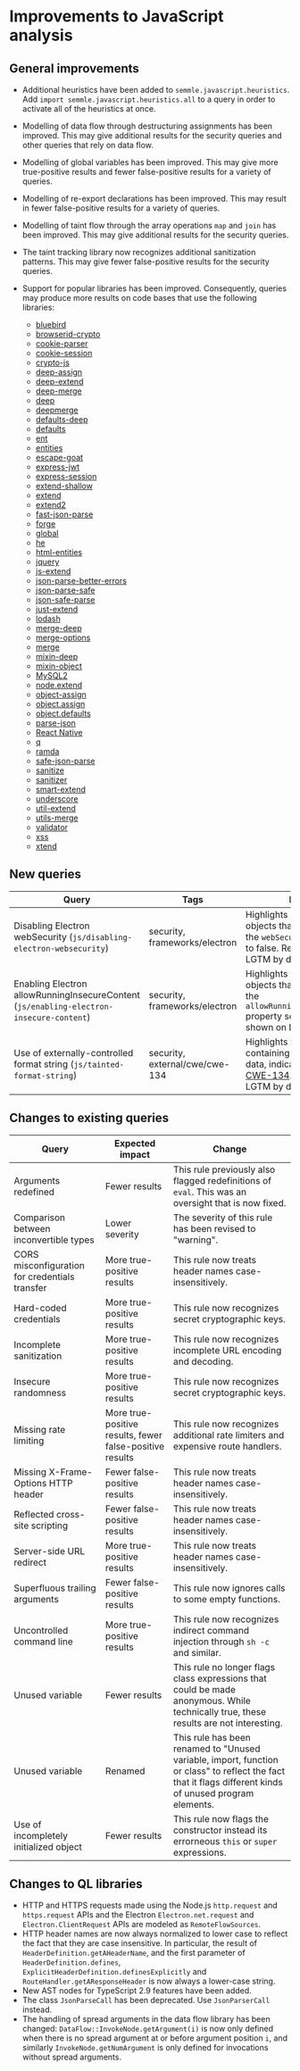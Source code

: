 # Improvements to JavaScript analysis

## General improvements

* Additional heuristics have been added to `semmle.javascript.heuristics`. Add `import semmle.javascript.heuristics.all` to a query in order to activate all of the heuristics at once.

* Modelling of data flow through destructuring assignments has been improved. This may give additional results for the security queries and other queries that rely on data flow.

* Modelling of global variables has been improved. This may give more true-positive results and fewer false-positive results for a variety of queries.

* Modelling of re-export declarations has been improved. This may result in fewer false-positive results for a variety of queries.

* Modelling of taint flow through the array operations `map` and `join` has been improved. This may give additional results for the security queries.

* The taint tracking library now recognizes additional sanitization patterns. This may give fewer false-positive results for the security queries.

* Support for popular libraries has been improved. Consequently, queries may produce more results on code bases that use the following libraries:
  - [bluebird](http://bluebirdjs.com)
  - [browserid-crypto](https://github.com/mozilla/browserid-crypto)
  - [cookie-parser](https://github.com/expressjs/cookie-parser)
  - [cookie-session](https://github.com/expressjs/cookie-session)
  - [crypto-js](https://github.com/https://github.com/brix/crypto-js)
  - [deep-assign](https://github.com/sindresorhus/deep-assign)
  - [deep-extend](https://github.com/unclechu/node-deep-extend)
  - [deep-merge](https://github.com/Raynos/deep-merge)
  - [deep](https://github.com/jeffomatic/deep)
  - [deepmerge](https://github.com/KyleAMathews/deepmerge)
  - [defaults-deep](https://github.com/jonschlinkert/defaults-deep)
  - [defaults](https://github.com/tmpvar/defaults)
  - [ent](https://github.com/substack/node-ent)
  - [entities](https://github.com/fb55/node-entities)
  - [escape-goat](https://github.com/sindresorhus/escape-goat)
  - [express-jwt](https://github.com/auth0/express-jwt)
  - [express-session](https://github.com/expressjs/session)
  - [extend-shallow](https://github.com/jonschlinkert/extend-shallow)
  - [extend](https://github.com/justmoon/node-extend)
  - [extend2](https://github.com/eggjs/extend2)
  - [fast-json-parse](https://github.com/mcollina/fast-json-parse)
  - [forge](https://github.com/digitalbazaar/forge)
  - [global](https://www.npmjs.com/package/global)
  - [he](https://github.com/mathiasbynens/he)
  - [html-entities](https://github.com/mdevils/node-html-entities)
  - [jquery](https://jquery.com)
  - [js-extend](https://github.com/vmattos/js-extend)
  - [json-parse-better-errors](https://github.com/zkat/json-parse-better-errors)
  - [json-parse-safe](https://github.com/joaquimserafim/json-parse-safe)
  - [json-safe-parse](https://github.com/bahamas10/node-json-safe-parse)
  - [just-extend](https://github.com/angus-c/just)
  - [lodash](https://lodash.com)
  - [merge-deep](https://github.com/jonschlinkert/merge-deep)
  - [merge-options](https://github.com/schnittstabil/merge-options)
  - [merge](https://github.com/yeikos/js.merge)
  - [mixin-deep](https://github.com/jonschlinkert/mixin-deep)
  - [mixin-object](https://github.com/jonschlinkert/mixin-object)
  - [MySQL2](https://github.com/sidorares/node-mysql2)
  - [node.extend](https://github.com/dreamerslab/node.extend)
  - [object-assign](https://github.com/sindresorhus/object-assign)
  - [object.assign](https://github.com/ljharb/object.assign)
  - [object.defaults](https://github.com/jonschlinkert/object.defaults)
  - [parse-json](https://github.com/sindresorhus/parse-json)
  - [React Native](https://facebook.github.io/react-native/)
  - [q](http://documentup.com/kriskowal/q/)
  - [ramda](https://ramdajs.com)
  - [safe-json-parse](https://github.com/Raynos/safe-json-parse)
  - [sanitize](https://github.com/pocketly/node-sanitize)
  - [sanitizer](https://github.com/theSmaw/Caja-HTML-Sanitizer)
  - [smart-extend](https://github.com/danielkalen/smart-extend)
  - [underscore](https://underscorejs.org)
  - [util-extend](https://github.com/isaacs/util-extend)
  - [utils-merge](https://github.com/jaredhanson/utils-merge)
  - [validator](https://github.com/chriso/validator.js)
  - [xss](https://github.com/leizongmin/js-xss)
  - [xtend](https://github.com/Raynos/xtend)

## New queries

| **Query**                   | **Tags**  | **Purpose**                                                        |
|-----------------------------|-----------|--------------------------------------------------------------------|
| Disabling Electron webSecurity (`js/disabling-electron-websecurity`) | security, frameworks/electron | Highlights Electron browser objects that are created with the `webSecurity` property set to false. Results shown on LGTM by default. |
| Enabling Electron allowRunningInsecureContent (`js/enabling-electron-insecure-content`) | security, frameworks/electron | Highlights Electron browser objects that are created with the `allowRunningInsecureContent` property set to true. Results shown on LGTM by default. |
| Use of externally-controlled format string (`js/tainted-format-string`) | security, external/cwe/cwe-134 | Highlights format strings containing user-provided data, indicating a violation of [CWE-134](https://cwe.mitre.org/data/definitions/134.html). Results shown on LGTM by default. |

## Changes to existing queries

| **Query**                  | **Expected impact**    | **Change**                                                       |
|----------------------------|------------------------|------------------------------------------------------------------|
| Arguments redefined | Fewer results | This rule previously also flagged redefinitions of `eval`. This was an oversight that is now fixed. |
| Comparison between inconvertible types | Lower severity | The severity of this rule has been revised to "warning". |
| CORS misconfiguration for credentials transfer | More true-positive results | This rule now treats header names case-insensitively. |
| Hard-coded credentials | More true-positive results | This rule now recognizes secret cryptographic keys. |
| Incomplete sanitization | More true-positive results | This rule now recognizes incomplete URL encoding and decoding. |
| Insecure randomness | More true-positive results | This rule now recognizes secret cryptographic keys. |
| Missing rate limiting | More true-positive results, fewer false-positive results | This rule now recognizes additional rate limiters and expensive route handlers. | 
| Missing X-Frame-Options HTTP header | Fewer false-positive results | This rule now treats header names case-insensitively. |
| Reflected cross-site scripting | Fewer false-positive results | This rule now treats header names case-insensitively. |
| Server-side URL redirect | More true-positive results | This rule now treats header names case-insensitively. |
| Superfluous trailing arguments | Fewer false-positive results | This rule now ignores calls to some empty functions. |
| Uncontrolled command line | More true-positive results | This rule now recognizes indirect command injection through `sh -c` and similar. |
| Unused variable | Fewer results | This rule no longer flags class expressions that could be made anonymous. While technically true, these results are not interesting. |
| Unused variable | Renamed | This rule has been renamed to "Unused variable, import, function or class" to reflect the fact that it flags different kinds of unused program elements. |
| Use of incompletely initialized object| Fewer results | This rule now flags the constructor instead its errorneous `this` or `super` expressions. |

## Changes to QL libraries

* HTTP and HTTPS requests made using the Node.js `http.request` and `https.request` APIs and the Electron `Electron.net.request` and `Electron.ClientRequest` APIs are modeled as `RemoteFlowSources`.
* HTTP header names are now always normalized to lower case to reflect the fact that they are case insensitive. In particular, the result of `HeaderDefinition.getAHeaderName`, and the first parameter of `HeaderDefinition.defines`, `ExplicitHeaderDefinition.definesExplicitly` and `RouteHandler.getAResponseHeader` is now always a lower-case string.
* New AST nodes for TypeScript 2.9 features have been added.
* The class `JsonParseCall` has been deprecated. Use `JsonParserCall` instead.
* The handling of spread arguments in the data flow library has been changed: `DataFlow::InvokeNode.getArgument(i)` is now only defined when there is no spread argument at or before argument position `i`, and similarly `InvokeNode.getNumArgument` is only defined for invocations without spread arguments.

